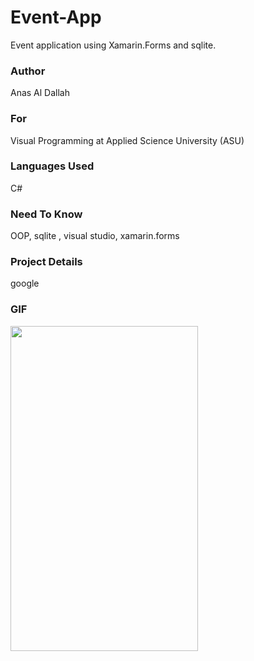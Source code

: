 # Event-App
Event application using Xamarin.Forms  and sqlite.
### Author
Anas Al Dallah
### For
Visual Programming at Applied Science University (ASU)
### Languages Used
C# 
### Need To Know
OOP, sqlite , visual studio, xamarin.forms

### Project Details
<href src="www.google.com">google</href>

### GIF

<img src="https://github.com/anasdallah/Event-App/blob/master/GIF%20EventApp.gif"  width="300" height="520" />

